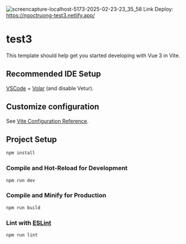 ![screencapture-localhost-5173-2025-02-23-23_35_58](https://github.com/user-attachments/assets/a029dc71-a3aa-4296-b651-e30fe0c3e8b8)
Link Deploy: https://ngoctruong-test3.netlify.app/
# test3

This template should help get you started developing with Vue 3 in Vite.

## Recommended IDE Setup

[VSCode](https://code.visualstudio.com/) + [Volar](https://marketplace.visualstudio.com/items?itemName=Vue.volar) (and disable Vetur).

## Customize configuration

See [Vite Configuration Reference](https://vite.dev/config/).

## Project Setup

```sh
npm install
```

### Compile and Hot-Reload for Development

```sh
npm run dev
```

### Compile and Minify for Production

```sh
npm run build
```

### Lint with [ESLint](https://eslint.org/)

```sh
npm run lint
```
